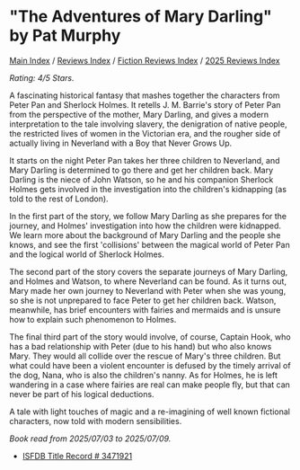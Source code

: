 # "The Adventures of Mary Darling" by Pat Murphy

[Main Index](../../../README.md) / [Reviews Index](../../README.md) / [Fiction Reviews Index](../README.md) / [2025 Reviews Index](README.md)

*Rating: 4/5 Stars.*

A fascinating historical fantasy that mashes together the characters from Peter Pan and Sherlock Holmes. It retells J. M. Barrie's story of Peter Pan from the perspective of the mother, Mary Darling, and gives a modern interpretation to the tale involving slavery, the denigration of native people, the restricted lives of women in the Victorian era, and the rougher side of actually living in Neverland with a Boy that Never Grows Up.

It starts on the night Peter Pan takes her three children to Neverland, and Mary Darling is determined to go there and get her children back. Mary Darling is the niece of John Watson, so he and his companion Sherlock Holmes gets involved in the investigation into the children's kidnapping (as told to the rest of London).

In the first part of the story, we follow Mary Darling as she prepares for the journey, and Holmes' investigation into how the children were kidnapped. We learn more about the background of Mary Darling and the people she knows, and see the first 'collisions' between the magical world of Peter Pan and the logical world of Sherlock Holmes.

The second part of the story covers the separate journeys of Mary Darling, and Holmes and Watson, to where Neverland can be found. As it turns out, Mary made her own journey to Neverland with Peter when she was young, so she is not unprepared to face Peter to get her children back. Watson, meanwhile, has brief encounters with fairies and mermaids and is unsure how to explain such phenomenon to Holmes.

The final third part of the story would involve, of course, Captain Hook, who has a bad relationship with Peter (due to his hand) but who also knows Mary. They would all collide over the rescue of Mary's three children. But what could have been a violent encounter is defused by the timely arrival of the dog, Nana, who is also the children's nanny. As for Holmes, he is left wandering in a case where fairies are real can make people fly, but that can never be part of his logical deductions.

A tale with light touches of magic and a re-imagining of well known fictional characters, now told with modern sensibilities.

*Book read from 2025/07/03 to 2025/07/09.*

- [ISFDB Title Record # 3471921](https://www.isfdb.org/cgi-bin/title.cgi?3471921)
